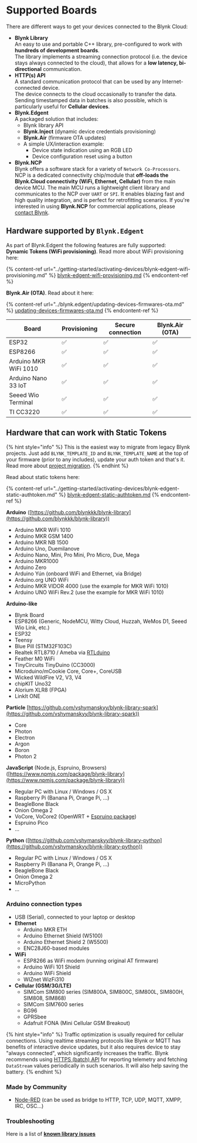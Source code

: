 # Supported Boards

There are different ways to get your devices connected to the Blynk Cloud:

* **Blynk Library**\
  An easy to use and portable C++ library, pre-configured to work with **hundreds of development boards**.\
  The library implements a streaming connection protocol (i.e. the device stays always connected to the cloud), that allows for a **low latency, bi-directional** communication.
* **HTTP(s) API**\
  A standard communication protocol that can be used by any Internet-connected device.\
  The device connects to the cloud occasionally to transfer the data.\
  Sending timestamped data in batches is also possible, which is particularly useful for **Cellular devices**.
* **Blynk.Edgent**\
  A packaged solution that includes:
  * Blynk library API
  * **Blynk.Inject** (dynamic device credentials provisioning)
  * **Blynk.Air** (firmware OTA updates)
  * A simple UX/interaction example:
    * Device state indication using an RGB LED
    * Device configuration reset using a button
* **Blynk.NCP**\
  Blynk offers a software stack for a variety of `Network Co-Processors`. NCP is a dedicated connectivity chip/module that **off-loads the Blynk.Cloud connectivity (WiFi, Ethernet, Cellular)** from the main device MCU. The main MCU runs a lightweight client library and communicates to the NCP over `UART` or `SPI`. It enables blazing fast and high quality integration, and is perfect for retrofitting scenarios. If you're interested in using **Blynk.NCP** for commercial applications, please [contact Blynk](https://blynk.io/en/contact-us-business).

## Hardware supported by `Blynk.Edgent`

As part of Blynk.Edgent the following features are fully supported:\
**Dynamic Tokens (WiFi provisioning)**. Read more about WiFi provisioning here:

{% content-ref url="../getting-started/activating-devices/blynk-edgent-wifi-provisioning.md" %}
[blynk-edgent-wifi-provisioning.md](../getting-started/activating-devices/blynk-edgent-wifi-provisioning.md)
{% endcontent-ref %}

**Blynk.Air (OTA)**. Read about it here:

{% content-ref url="../blynk.edgent/updating-devices-firmwares-ota.md" %}
[updating-devices-firmwares-ota.md](../blynk.edgent/updating-devices-firmwares-ota.md)
{% endcontent-ref %}

| Board                 | Provisioning | Secure connection | Blynk.Air (OTA) |
| --------------------- | ------------ | ----------------- | --------------- |
| ESP32                 | ✅            | ✅                 | ✅               |
| ESP8266               | ✅            | ✅                 | ✅               |
| Arduino MKR WiFi 1010 | ✅            | ✅                 | ✅               |
| Arduino Nano 33 IoT   | ✅            | ✅                 | ✅               |
| Seeed Wio Terminal    | ✅            | ✅                 | ✅               |
| TI CC3220             | ✅            | ✅                 | ✅               |

##

## Hardware that can work with Static Tokens

{% hint style="info" %}
This is the easiest way to migrate from legacy Blynk projects. Just add `BLYNK_TEMPLATE_ID` and `BLYNK_TEMPLATE_NAME` at the top of your firmware (prior to any includes), update your auth token and that's it. Read more about [project migration](../blynk-1.0-and-2.0-comparison/migrate-from-1.0-to-2.0.md).
{% endhint %}

Read about static tokens here:

{% content-ref url="../getting-started/activating-devices/blynk-edgent-static-authtoken.md" %}
[blynk-edgent-static-authtoken.md](../getting-started/activating-devices/blynk-edgent-static-authtoken.md)
{% endcontent-ref %}

**Arduino** ([https://github.com/blynkkk/blynk-library](https://github.com/blynkkk/blynk-library))

* Arduino MKR WiFi 1010
* Arduino MKR GSM 1400
* Arduino MKR NB 1500
* Arduino Uno, Duemilanove
* Arduino Nano, Mini, Pro Mini, Pro Micro, Due, Mega
* Arduino MKR1000
* Arduino Zero
* Arduino Yún (onboard WiFi and Ethernet, via Bridge)
* Arduino.org UNO WiFi
* Arduino MKR VIDOR 4000 (use the example for MKR WiFi 1010)
* Arduino UNO WiFi Rev.2 (use the example for MKR WiFi 1010)

**Arduino-like**

* Blynk Board
* ESP8266 (Generic, NodeMCU, Witty Cloud, Huzzah, WeMos D1, Seeed Wio Link, etc.)
* ESP32
* Teensy
* Blue Pill (STM32F103C)
* Realtek RTL8710 / Ameba via [RTLduino](https://github.com/pvvx/RtlDuino)
* Feather M0 WiFi
* TinyCircuits TinyDuino (CC3000)
* Microduino/mCookie Core, Core+, CoreUSB
* Wicked WildFire V2, V3, V4
* chipKIT Uno32
* Alorium XLR8 (FPGA)
* LinkIt ONE

**Particle** [https://github.com/vshymanskyy/blynk-library-spark](https://github.com/vshymanskyy/blynk-library-spark))

* Core
* Photon
* Electron
* Argon
* Boron
* Photon 2

**JavaScript** (Node.js, Espruino, Browsers) ([https://www.npmjs.com/package/blynk-library](https://www.npmjs.com/package/blynk-library))

* Regular PC with Linux / Windows / OS X
* Raspberry Pi (Banana Pi, Orange Pi, …)
* BeagleBone Black
* Onion Omega 2
* VoCore, VoCore2 (OpenWRT + [Espruino package](https://github.com/vshymanskyy/OpenWRT-Espruino-packages))
* Espruino Pico
* …

**Python** ([https://github.com/vshymanskyy/blynk-library-python](https://github.com/vshymanskyy/blynk-library-python))

* Regular PC with Linux / Windows / OS X
* Raspberry Pi (Banana Pi, Orange Pi, …)
* BeagleBone Black
* Onion Omega 2
* MicroPython
* …

### Arduino connection types <a href="#supported-hardware-arduino-connection-types" id="supported-hardware-arduino-connection-types"></a>

* USB (Serial), connected to your laptop or desktop
* **Ethernet**
  * Arduino MKR ETH
  * Arduino Ethernet Shield (W5100)
  * Arduino Ethernet Shield 2 (W5500)
  * ENC28J60-based modules
* **WiFi**
  * ESP8266 as WiFi modem (running original AT firmware)
  * Arduino WiFi 101 Shield
  * Arduino WiFi Shield
  * WIZnet WizFi310
* **Cellular (GSM/3G/LTE)**
  * SIMCom SIM800 series (SIM800A, SIM800C, SIM800L, SIM800H, SIM808, SIM868)
  * SIMCom SIM7600 series
  * BG96
  * GPRSbee
  * Adafruit FONA (Mini Cellular GSM Breakout)

{% hint style="info" %}
Traffic optimization is usually required for cellular connections. Using realtime streaming protocols like Blynk or MQTT has benefits of interactive device updates, but it also requires device to stay "always connected", which significantly increases the traffic. Blynk recommends using [HTTPS (batch) API](../blynk.cloud/https-api-overview.md) for reporting telemetry and fetching `DataStream` values periodically in such scenarios. It will also help saving the battery.
{% endhint %}

### &#x20;<a href="#supported-hardware-made-by-community" id="supported-hardware-made-by-community"></a>

### Made by Community <a href="#supported-hardware-made-by-community" id="supported-hardware-made-by-community"></a>

* [Node-RED](https://github.com/gablau/node-red-contrib-blynk-iot) (can be used as bridge to HTTP, TCP, UDP, MQTT, XMPP, IRC, OSC…)

###

### Troubleshooting

Here is a list of [**known library issues**](https://github.com/blynkkk/blynk-library/issues?q=is%3Aissue+label%3A%22for+reference%22+)
